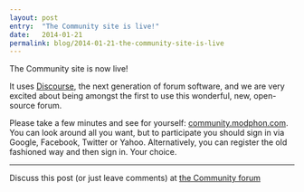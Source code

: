 ```yaml
---
layout: post
entry:	"The Community site is live!"
date:   2014-01-21
permalink: blog/2014-01-21-the-community-site-is-live
---
```


The Community site is now live!

It uses [Discourse](http://www.discourse.org), the next generation of
forum software, and we are very excited about being amongst the first to
use this wonderful, new, open-source forum.

Please take a few minutes and see for yourself:
[community.modphon.com](http://community.modphon.com/). You can look
around all you want, but to participate you should
sign in via Google, Facebook, Twitter or Yahoo. Alternatively, you can
register the old fashioned way and then sign in. Your choice.

----------

Discuss this post (or just leave comments) at [the Community forum](http://community.modphon.com/t/the-community-site-is-live/11)
